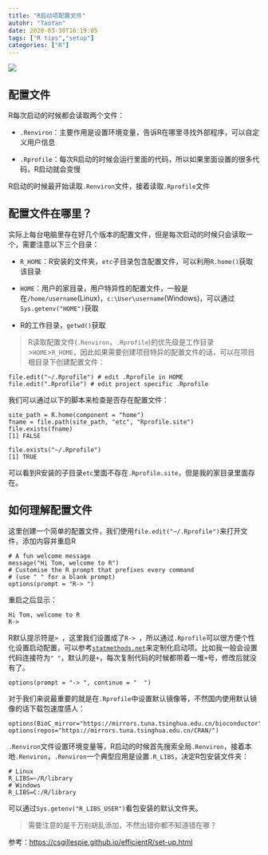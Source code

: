 ```yaml
---
title: "R启动项配置文件"
autohr: "TaoYan"
date: 2020-03-30T16:19:05
tags: ["R tips","setup"]
categories: ["R"]
---
```


![](https://cdn.jsdelivr.net/gh/YTLogos/pic_link@master/img/20200407234529.png)

<!--more-->

## 配置文件

R每次启动的时候都会读取两个文件：

* `.Renviron`：主要作用是设置环境变量，告诉R在哪里寻找外部程序，可以自定义用户信息

* `.Rprofile`：每次R启动的时候会运行里面的代码，所以如果里面设置的很多代码，R启动就会变慢

R启动的时候最开始读取`.Renviron`文件，接着读取`.Rprofile`文件

## 配置文件在哪里？

实际上每台电脑里存在好几个版本的配置文件，但是每次启动的时候只会读取一个，需要注意以下三个目录：

* `R_HOME`：R安装的文件夹，`etc`子目录包含配置文件，可以利用`R.home()`获取该目录

* `HOME`：用户的家目录，用户特异性的配置文件，一般是在`/home/username`(Linux)，`c:\User\username`(Windows)，可以通过`Sys.getenv("HOME")`获取

* R的工作目录，`getwd()`获取

> R读取配置文件(`.Renviron`，`.Rprofile`)的优先级是工作目录>`HOME`>`R_HOME`，因此如果需要创建项目特异的配置文件的话，可以在项目根目录下创建配置文件：

```
file.edit("~/.Rprofile") # edit .Rprofile in HOME
file.edit(".Rprofile") # edit project specific .Rprofile
```

我们可以通过以下的脚本来检查是否存在配置文件：

```
site_path = R.home(component = "home")
fname = file.path(site_path, "etc", "Rprofile.site")
file.exists(fname)
[1] FALSE

file.exists("~/.Rprofile")
[1] TRUE
```

可以看到R安装的子目录`etc`里面不存在`.Rprofile.site`，但是我的家目录里面存在。

## 如何理解配置文件

这里创建一个简单的配置文件，我们使用`file.edit("~/.Rprofile")`来打开文件，添加内容并重启R

```
# A fun welcome message
message("Hi Tom, welcome to R")
# Customise the R prompt that prefixes every command
# (use " " for a blank prompt)
options(prompt = "R-> ")
```

重启之后显示：

```
Hi Tom, welcome to R
R->
```

R默认提示符是`> `，这里我们设置成了`R-> `，所以通过`.Rprofile`可以很方便个性化设置启动配置，可以参考[`statmethods.net`](https://www.statmethods.net/interface/customizing.html)来定制化启动项。比如我一般会设置代码连接符为`" "`，默认的是`+`，每次复制代码的时候都带着一堆`+`号，修改后就没有了。

```
options(prompt = "-> ", continue = "  ")
```



对于我们来说最重要的就是在`.Rprofile`中设置默认镜像等，不然国内使用默认镜像的话下载包速度感人：

```
options(BioC_mirror="https://mirrors.tuna.tsinghua.edu.cn/bioconductor")
options(repos="https://mirrors.tuna.tsinghua.edu.cn/CRAN/")
```



`.Renviron`文件设置环境变量等，R启动的时候首先搜索全局`.Renviron`，接着本地`.Renviron`，`.Renviron`一个典型应用是设置`.R_LIBS`，决定R包安装文件夹：

```
# Linux
R_LIBS=~/R/library
# Windows
R_LIBS=C:/R/library
```

可以通过`Sys.getenv("R_LIBS_USER")`看包安装的默认文件夹。

> 需要注意的是千万别胡乱添加，不然出错你都不知道错在哪？


参考：https://csgillespie.github.io/efficientR/set-up.html
